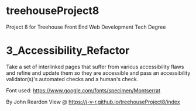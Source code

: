 # treehouseProject8
Project 8 for Treehouse Front End Web Development Tech Degree

# 3_Accessibility_Refactor
Take a set of interlinked pages that suffer from various accessibility
flaws and refine and update them so they are accessible and pass an accessibility
validator(s)'s automated checks and a human's check.

Font used: https://www.google.com/fonts/specimen/Montserrat

By John Reardon
View @ https://j-v-r.github.io/treehouseProject8/index
